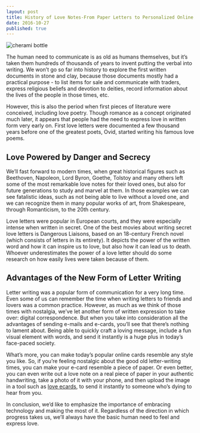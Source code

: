 ```yaml
---
layout: post
title: History of Love Notes-From Paper Letters to Personalized Online Cards
date: 2016-10-27
published: true
---
```


![cherami bottle](http://blog.cherami.cards/assets/img/cherami-history.png#center)

The human need to communicate is as old as humans themselves, but it’s taken them hundreds of thousands of years to invent putting the verbal into writing. We won’t go so far into history to explore the first written documents in stone and clay, because those documents mostly had a practical purpose - to list items for sale and communicate with traders, express religious beliefs and devotion to deities, record information about the lives of the people in those times, etc. 

However, this is also the period when first pieces of literature were conceived, including love poetry. Though romance as a concept originated much later, it appears that people had the need to express love in written form very early on. First love letters were documented a few thousand years before one of the greatest poets, Ovid, started writing his famous love poems. 

## Love Powered by Danger and Secrecy

We’ll fast forward to modern times, when great historical figures such as Beethoven, Napoleon, Lord Byron, Goethe, Tolstoy and many others left some of the most remarkable love notes for their loved ones, but also for future generations to study and marvel at them. In those examples we can see fatalistic ideas, such as not being able to live without a loved one, and we can recognize them in many popular works of art, from Shakespeare, through Romanticism, to the 20th century. 

Love letters were popular in European courts, and they were especially intense when written in secret. One of the best movies about writing secret love letters is Dangerous Liaisons, based on an 18-century French novel (which consists of letters in its entirety). It depicts the power of the written word and how it can inspire us to love, but also how it can lead us to death. Whoever underestimates the power of a love letter should do some research on how easily lives were taken because of them. 

## Advantages of the New Form of Letter Writing

Letter writing was a popular form of communication for a very long time. Even some of us can remember the time when writing letters to friends and lovers was a common practice. However, as much as we think of those times with nostalgia, we’ve let another form of written expression to take over: digital correspondence. But when you take into consideration all the advantages of sending e-mails and e-cards, you’ll see that there’s nothing to lament about. Being able to quickly craft a loving message, include a fun visual element with words, and send it instantly is a huge plus in today’s face-paced society. 

What’s more, you can make today’s popular online cards resemble any style you like. So, if you’re feeling nostalgic about the good old letter-writing times, you can make your e-card resemble a piece of paper. Or even better, you can even write out a love note on a real piece of paper in your authentic handwriting, take a photo of it with your phone, and then upload the image in a tool such as [love ecards](https://cherami.cards/love), to send it instantly to someone who’s dying to hear from you. 

In conclusion, we’d like to emphasize the importance of embracing technology and making the most of it. Regardless of the direction in which progress takes us, we’ll always have the basic human need to feel and express love. 
